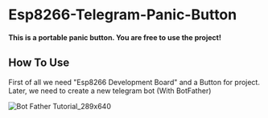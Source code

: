 # Esp8266-Telegram-Panic-Button

<h4>This is a portable panic button. You are free to use the project!</h4>

<h2>How To Use</h2>
First of all we need "Esp8266 Development Board" and a Button for project.
Later, we need to create a new telegram bot (With BotFather)

![Bot Father Tutorial_289x640](https://user-images.githubusercontent.com/52077360/106382595-ad324680-63d1-11eb-997b-537024224dab.jpg)
